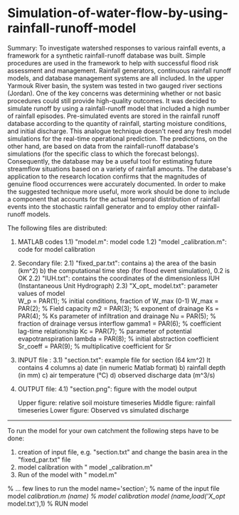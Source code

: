 # Simulation-of-water-flow-by-using-rainfall-runoff-model

Summary:
To investigate watershed responses to various rainfall events, a framework for a synthetic rainfall-runoff database was built. Simple procedures are used in the framework to help with successful flood risk assessment and management. Rainfall generators, continuous rainfall runoff models, and database management systems are all included. In the upper Yarmouk River basin, the system was tested in two gauged river sections (Jordan). One of the key concerns was determining whether or not basic procedures could still provide high-quality outcomes. It was decided to simulate runoff by using a rainfall-runoff model that included a high number of rainfall episodes. Pre-simulated events are stored in the rainfall runoff database according to the quantity of rainfall, starting moisture conditions, and initial discharge. This analogue technique doesn't need any fresh model simulations for the real-time operational prediction. The predictions, on the other hand, are based on data from the rainfall-runoff database's simulations (for the specific class to which the forecast belongs). Consequently, the database may be a useful tool for estimating future streamflow situations based on a variety of rainfall amounts. The database's application to the research location confirms that the magnitudes of genuine flood occurrences were accurately documented. In order to make the suggested technique more useful, more work should be done to include a component that accounts for the actual temporal distribution of rainfall events into the stochastic rainfall generator and to employ other rainfall-runoff models.

The following files are distributed:

1) MATLAB codes
1.1) "model.m": model code
1.2) "model _calibration.m": code for model calibration 

2) Secondary file:
2.1) "fixed_par.txt": contains
     a) the area of the basin (km^2)
     b) the computational time step (for flood event simulation), 0.2 is OK
2.2) "IUH.txt": contains the coordinates of the dimensionless IUH (Instantaneous Unit Hydrograph)
2.3) "X_opt_ model.txt": parameter values of model     
     W_p       = PAR(1); % initial conditions, fraction of W_max (0-1)
     W_max     = PAR(2); % Field capacity
     m2        = PAR(3); % exponent of drainage
     Ks        = PAR(4); % Ks parameter of infiltration and drainage
     Nu        = PAR(5); % fraction of drainage versus interflow
     gamma1    = PAR(6); % coefficient lag-time relationship
     Kc        = PAR(7); % parameter of potential evapotranspiration
     lambda    = PAR(8); % initial abstraction coefficient
     Sr_coeff  = PAR(9); % multiplicative coefficient for Sr

3) INPUT file :
3.1) "section.txt": example file for section (64 km^2)
     It contains 4 columns
     a) date (in numeric Matlab format)
     b) rainfall depth (in mm)
     c) air temperature (°C)
     d) observed discharge data (m^3/s)

4) OUTPUT file:
4.1) "section.png": figure with the model output
     
     Upper figure: relative soil moisture timeseries
     Middle figure: rainfall timeseries
     Lower figure: Observed vs simulated discharge
-------------------------------------------------------------------
To run the model for your own catchment the following steps have to be done:
1) creation of input file, e.g. "section.txt" and change the basin area in the "fixed_par.txt" file
2) model calibration with " model _calibration.m"
4) Run of the model with " model.m"

% ... few lines to run the model
name='section';                         % name of the input file
model _calibration.m (name)                        % model calibration
model (name,load('X_opt_ model.txt'),1)   % RUN model
